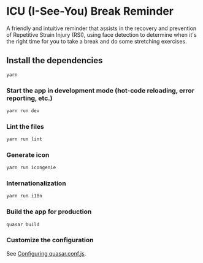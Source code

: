 # ICU (I-See-You) Break Reminder
A friendly and intuitive reminder that assists in the recovery and prevention of Repetitive Strain Injury (RSI), using face detection to determine when it's the right time for you to take a break and do some stretching exercises.

## Install the dependencies

```bash
yarn
```

### Start the app in development mode (hot-code reloading, error reporting, etc.)

```bash
yarn run dev
```

### Lint the files

```bash
yarn run lint
```

### Generate icon
```bash
yarn run icongenie
```

### Internationalization
```bash
yarn run i18n
```

### Build the app for production

```bash
quasar build
```

### Customize the configuration

See [Configuring quasar.conf.js](https://v1.quasar.dev/quasar-cli/quasar-conf-js).

